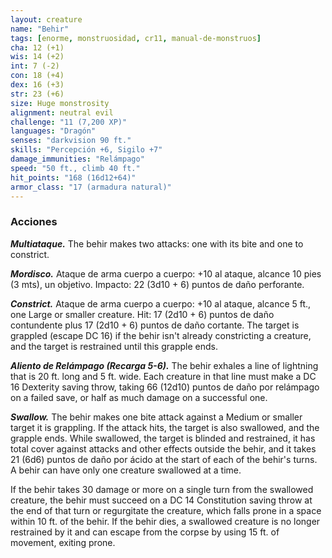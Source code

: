 ```yaml
---
layout: creature
name: "Behir"
tags: [enorme, monstruosidad, cr11, manual-de-monstruos]
cha: 12 (+1)
wis: 14 (+2)
int: 7 (-2)
con: 18 (+4)
dex: 16 (+3)
str: 23 (+6)
size: Huge monstrosity
alignment: neutral evil
challenge: "11 (7,200 XP)"
languages: "Dragón"
senses: "darkvision 90 ft."
skills: "Percepción +6, Sigilo +7"
damage_immunities: "Relámpago"
speed: "50 ft., climb 40 ft."
hit_points: "168 (16d12+64)"
armor_class: "17 (armadura natural)"
---
```


### Acciones

***Multiataque.*** The behir makes two attacks: one with its bite and one to constrict.

***Mordisco.*** Ataque de arma cuerpo a cuerpo: +10 al ataque, alcance 10 pies (3 mts), un objetivo. Impacto: 22 (3d10 + 6) puntos de daño perforante.

***Constrict.*** Ataque de arma cuerpo a cuerpo: +10 al ataque, alcance 5 ft., one Large or smaller creature. Hit: 17 (2d10 + 6) puntos de daño contundente plus 17 (2d10 + 6) puntos de daño cortante. The target is grappled (escape DC 16) if the behir isn't already constricting a creature, and the target is restrained until this grapple ends.

***Aliento de Relámpago (Recarga 5-6).*** The behir exhales a line of lightning that is 20 ft. long and 5 ft. wide. Each creature in that line must make a DC 16 Dexterity saving throw, taking 66 (12d10) puntos de daño por relámpago on a failed save, or half as much damage on a successful one.

***Swallow.*** The behir makes one bite attack against a Medium or smaller target it is grappling. If the attack hits, the target is also swallowed, and the grapple ends. While swallowed, the target is blinded and restrained, it has total cover against attacks and other effects outside the behir, and it takes 21 (6d6) puntos de daño por ácido at the start of each of the behir's turns. A behir can have only one creature swallowed at a time.

If the behir takes 30 damage or more on a single turn from the swallowed creature, the behir must succeed on a DC 14 Constitution saving throw at the end of that turn or regurgitate the creature, which falls prone in a space within 10 ft. of the behir. If the behir dies, a swallowed creature is no longer restrained by it and can escape from the corpse by using 15 ft. of movement, exiting prone.